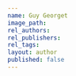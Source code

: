 ```yaml
---
name: Guy Georget
image_path:
rel_authors:
rel_publishers:
rel_tags:
layout: author
published: false
---
```

